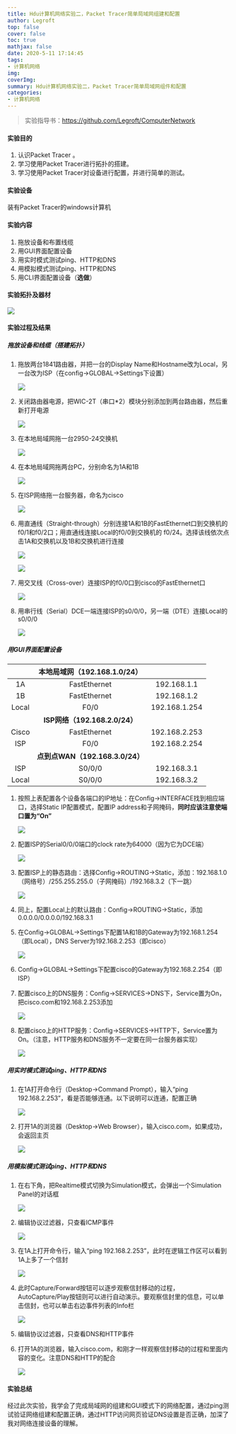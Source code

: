 ```yaml
---
title: Hdu计算机网络实验二，Packet Tracer简单局域网组建和配置
author: Legroft
top: false
cover: false
toc: true
mathjax: false
date: 2020-5-11 17:14:45
tags:
- 计算机网络
img:
coverImg:
summary: Hdu计算机网络实验二，Packet Tracer简单局域网组件和配置
categories:
- 计算机网络
---
```


> 实验指导书：https://github.com/Legroft/ComputerNetwork

#### 实验目的

1. 认识Packet Tracer 。
2. 学习使用Packet Tracer进行拓扑的搭建。
3. 学习使用Packet Tracer对设备进行配置，并进行简单的测试。

#### 实验设备

装有Packet Tracer的windows计算机

#### 实验内容

1. 拖放设备和布置线缆
2. 用GUI界面配置设备
3. 用实时模式测试ping、HTTP和DNS
4. 用模拟模式测试ping、HTTP和DNS
5. 用CLI界面配置设备（**选做**）

#### 实验拓扑及器材

![](https://photos-1256949929.cos.ap-shanghai.myqcloud.com/UTOOLS1589183139260.png)

#### 实验过程及结果

##### 拖放设备和线缆（搭建拓扑）

1. 拖放两台1841路由器，并把一台的Display Name和Hostname改为Local，另一台改为ISP（在config->GLOBAL->Settings下设置）

   ![](https://photos-1256949929.cos.ap-shanghai.myqcloud.com/UTOOLS1589183335515.png)

2. 关闭路由器电源，把WIC-2T（串口*2）模块分别添加到两台路由器，然后重新打开电源

   ![](https://photos-1256949929.cos.ap-shanghai.myqcloud.com/UTOOLS1589183528747.png)

3. 在本地局域网拖一台2950-24交换机

   ![](https://photos-1256949929.cos.ap-shanghai.myqcloud.com/UTOOLS1589183654807.png)

4. 在本地局域网拖两台PC，分别命名为1A和1B

   ![](https://photos-1256949929.cos.ap-shanghai.myqcloud.com/UTOOLS1589183752053.png)

5. 在ISP网络拖一台服务器，命名为cisco

   ![](https://photos-1256949929.cos.ap-shanghai.myqcloud.com/UTOOLS1589183866267.png)

6. 用直通线（Straight-through）分别连接1A和1B的FastEthernet口到交换机的f0/1和f0/2口；用直通线连接Local的f0/0到交换机的   f0/24。选择该线依次点击1A和交换机以及1B和交换机进行连接

   ![](https://photos-1256949929.cos.ap-shanghai.myqcloud.com/UTOOLS1589184120493.png)

   ![](https://photos-1256949929.cos.ap-shanghai.myqcloud.com/UTOOLS1589184600563.png)

   

7. 用交叉线（Cross-over）连接ISP的f0/0口到cisco的FastEthernet口

   ![](https://photos-1256949929.cos.ap-shanghai.myqcloud.com/UTOOLS1589184252441.png)

8. 用串行线（Serial）DCE一端连接ISP的s0/0/0，另一端（DTE）连接Local的s0/0/0

   ![](https://photos-1256949929.cos.ap-shanghai.myqcloud.com/UTOOLS1589184670151.png)

##### 用GUI界面配置设备

|       | **本地局域网（192.168.1.0/24）** |               |
| :---: | :------------------------------: | :-----------: |
|  1A   |           FastEthernet           |  192.168.1.1  |
|  1B   |           FastEthernet           |  192.168.1.2  |
| Local |               F0/0               | 192.168.1.254 |
|       |  **ISP网络（192.168.2.0/24）**   |               |
| Cisco |           FastEthernet           | 192.168.2.253 |
|  ISP  |               F0/0               | 192.168.2.254 |
|       | **点到点WAN（192.168.3.0/24）**  |               |
|  ISP  |              S0/0/0              |  192.168.3.1  |
| Local |              S0/0/0              |  192.168.3.2  |

1. 按照上表配置各个设备各端口的IP地址：在Config->INTERFACE找到相应端口，选择Static IP配置模式，配置IP address和子网掩码，**同时应该注意使端口置为“On”** 

   ![](https://photos-1256949929.cos.ap-shanghai.myqcloud.com/UTOOLS1589185172941.png)

2. 配置ISP的Serial0/0/0端口的clock rate为64000（因为它为DCE端）

   ![](https://photos-1256949929.cos.ap-shanghai.myqcloud.com/UTOOLS1589187212911.png)

3. 配置ISP上的静态路由：选择Config->ROUTING->Static，添加：192.168.1.0（网络号）/255.255.255.0（子网掩码）/192.168.3.2（下一跳）

   ![](https://photos-1256949929.cos.ap-shanghai.myqcloud.com/UTOOLS1589185566387.png)

4. 同上，配置Local上的默认路由：Config->ROUTING->Static，添加0.0.0.0/0.0.0.0/192.168.3.1

5. 在Config->GLOBAL->Settings下配置1A和1B的Gateway为192.168.1.254（即Local），DNS Server为192.168.2.253（即cisco）

   ![](https://photos-1256949929.cos.ap-shanghai.myqcloud.com/UTOOLS1589185972551.png)

6. Config->GLOBAL->Settings下配置cisco的Gateway为192.168.2.254（即ISP）

7. 配置cisco上的DNS服务：Config->SERVICES->DNS下，Service置为On，把cisco.com和192.168.2.253添加

   ![](https://photos-1256949929.cos.ap-shanghai.myqcloud.com/UTOOLS1589186401059.png)

8. 配置cisco上的HTTP服务：Config->SERVICES->HTTP下，Service置为On。（注意，HTTP服务和DNS服务不一定要在同一台服务器实现）

   ![](https://photos-1256949929.cos.ap-shanghai.myqcloud.com/UTOOLS1589186470644.png)

   

##### 用实时模式测试ping、HTTP和DNS

1. 在1A打开命令行（Desktop->Command Prompt），输入“ping 192.168.2.253”，看是否能够连通。以下说明可以连通，配置正确

   ![](https://photos-1256949929.cos.ap-shanghai.myqcloud.com/UTOOLS1589187372459.png)

2. 打开1A的浏览器（Desktop->Web Browser），输入cisco.com，如果成功，会返回主页

   ![](https://photos-1256949929.cos.ap-shanghai.myqcloud.com/UTOOLS1589187468551.png)

   

##### 用模拟模式测试ping、HTTP和DNS

1. 在右下角，把Realtime模式切换为Simulation模式，会弹出一个Simulation Panel的对话框

   ![](https://photos-1256949929.cos.ap-shanghai.myqcloud.com/UTOOLS1589187620334.png)

2. 编辑协议过滤器，只查看ICMP事件

   ![](https://photos-1256949929.cos.ap-shanghai.myqcloud.com/UTOOLS1589187726813.png)

3. 在1A上打开命令行，输入“ping 192.168.2.253”，此时在逻辑工作区可以看到1A上多了一个信封

   ![](https://photos-1256949929.cos.ap-shanghai.myqcloud.com/UTOOLS1589187841333.png)

4. 此时Capture/Forward按钮可以逐步观察信封移动的过程，AutoCapture/Play按钮则可以进行自动演示。要观察信封里的信息，可以单击信封，也可以单击右边事件列表的Info栏

   ![](https://photos-1256949929.cos.ap-shanghai.myqcloud.com/UTOOLS1589188095106.png)

5. 编辑协议过滤器，只查看DNS和HTTP事件

6. 打开1A的浏览器，输入cisco.com，和刚才一样观察信封移动的过程和里面内容的变化。注意DNS和HTTP的配合

   ![](https://photos-1256949929.cos.ap-shanghai.myqcloud.com/UTOOLS1589188604942.png)

#### 实验总结

经过此次实验，我学会了完成局域网的组建和GUI模式下的网络配置，通过ping测试验证网络组建和配置正确，通过HTTP访问网页验证DNS设置是否正确，加深了我对网络连接设备的理解。
